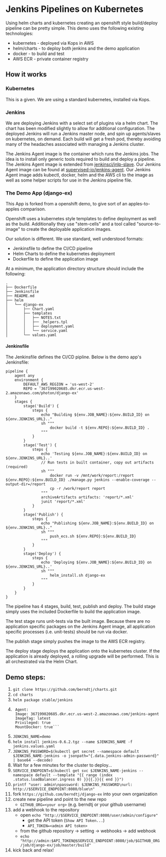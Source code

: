# Jenkins Pipelines on Kubernetes

Using helm charts and kubernetes creating an openshift style build/deploy
pipeline can be pretty simple.  This demo uses the following existing
technologies:

- kubernetes - deployed via Kops in AWS
- helm/charts - to deploy both jenkins and the demo application
- docker - to build and test
- AWS ECR - private container registry

## How it works

### Kubernetes

This is a given.  We are using a standard kubernetes, installed via Kops.

### Jenkins

We are deploying Jenkins with a select set of plugins via a helm chart.  The
chart has been modified slightly to allow for additional configuration.  The
deployed Jenkins will run a Jenkins master node, and spin up agents/slaves
on kubernetes, on demand.  Each build will get a fresh pod, thereby avoiding
many of the headaches associated with managing a Jenkins cluster.

The Jenkins Agent image is the container which runs the Jenkins jobs.  The idea
is to install only generic tools required to build and deploy a pipeline. The
Jenkins Agent image is extended from
[jenkinsci/jnlp-slave](https://hub.docker.com/r/jenkinsci/jnlp-slave/).  Our
Jenkins Agent image can be found at
[supervised-io/jenkins-agent](https://github.com/supervised-io/jenkins-agent).
Our Jenkins Agent image adds kubectl, docker, helm and the AWS cli to the image
as well as some helper scripts for use in the Jenkins pipeline file.

### The Demo App (django-ex)

This App is forked from a openshift demo, to give sort of an apples-to-apples
comparison.

Openshift uses a kubernetes style templates to define deployment as well as the
build.  Additionally they use "stem-cells" and a tool called "source-to-image"
to create the deployable application images.

Our solution is different.  We use standard, well understood formats:

- Jenkinsfile to define the CI/CD pipeline
- Helm Charts to define the kubernetes deployment
- Dockerfile to define the application image

At a minimum, the application directory structure should include the following:

```
.
├── Dockerfile
├── Jenkinsfile
├── README.md
├── helm
│   └── django-ex
│       ├── Chart.yaml
│       ├── templates
│       │   ├── NOTES.txt
│       │   ├── _helpers.tpl
│       │   ├── deployment.yaml
│       │   └── service.yaml
│       └── values.yaml
```

#### Jenkinsfile

The Jenkinsfile defines the CI/CD pipline.  Below is the demo app's Jenkinsfile:

```
pipeline {
    agent any
    environment {
        DEFAULT_AWS_REGION = 'us-west-2'
        REPO = '367199020685.dkr.ecr.us-west-2.amazonaws.com/photon/django-ex'
    }
    stages {
        stage('Build') {
            steps {
                echo "Building ${env.JOB_NAME}:${env.BUILD_ID} on ${env.JENKINS_URL}.."
                sh """
                    docker build -t ${env.REPO}:${env.BUILD_ID} .
                """
            }
        }
        stage('Test') {
            steps {
                echo 'Testing ${env.JOB_NAME}:${env.BUILD_ID} on ${env.JENKINS_URL}..'
                // Run tests in built container, copy out artifacts (required)
                sh """
                    docker run -v /mnt/work/report:/report ${env.REPO}:${env.BUILD_ID} ./manage.py jenkins --enable-coverage --output-dir=/report
                    cp -r /work/report report
                """
                archiveArtifacts artifacts: 'report/*.xml'
                junit 'report/*.xml'
            }
        }
        stage('Publish') {
            steps {
                echo "Publishing ${env.JOB_NAME}:${env.BUILD_ID} on ${env.JENKINS_URL}.."
                sh """
                    push_ecs.sh ${env.REPO}:${env.BUILD_ID}
                """
            }
        }
        stage('Deploy') {
            steps {
                echo 'Deploying ${env.JOB_NAME}:${env.BUILD_ID} on ${env.JENKINS_URL}..'
                sh """
                    helm_install.sh django-ex
                """
            }
        }
    }
}
```

The pipeline has 4 stages, build, test, publish and deploy.  The build stage
simply uses the included Dockerfile to build the application image.

The test stage runs unit-tests via the built image.  Because there are no
application specific packages on the Jenkins Agent image, all application
specific processes (i.e. unit-tests) should be run via docker.

The publish stage simply pushes the image to the AWS ECR registry.

The deploy stage deploys the application onto the kubernetes cluster.  If
the application is already deployed, a rolling upgrade will be performed.
This is all orchestrated via the Helm Chart.

## Demo steps:
1. `git clone https://github.com/berndtj/charts.git`
1. `cd charts`
1. `helm package stable/jenkins`
1. ```cat << EOF > jenkins.values.yaml
    Agent:
    Image: 367199020685.dkr.ecr.us-west-2.amazonaws.com/jenkins-agent
    ImageTag: latest
    Privileged: true
    MountDocker: true```
1. `JENKINS_NAME=demo`
1. `helm install jenkins-0.6.2.tgz --name $JENKINS_NAME -f jenkins.values.yaml`
1. `JENKINS_PASSWORD=$(kubectl get secret --namespace default $JENKINS_NAME-jenkins -o jsonpath="{.data.jenkins-admin-password}" | base64 --decode)`
1. Wait for a few minutes for the cluster to deploy...
1. `SERVICE_ENDPOINT=$(kubectl get svc $JENKINS_NAME-jenkins --namespace default --template "{{ range (index .status.loadBalancer.ingress 0) }}{{.}}{{ end }}")`
1. `printf "user: admin\npassword: $JENKINS_PASSWORD\nurl: http://$SERVICE_ENDPOINT:8080/blue\n"`
1. fork `https://github.com/berndtj/django-ex` into your own organization
1. create new pipeline and point to the new repo
    - `GITHUB_ORG=<your org>` (e.g. berndtj or your github username)
1. add a webhook to the repository
    - open `echo "http://$SERVICE_ENDPOINT:8080/user/admin/configure"`
        - get the API token (`Show API Token...`)
        - `API_TOKEN=<admin API token>`
    - from the github repository -> setting -> webhooks -> add webhook
    - `echo "http://admin:$API_TOKEN@$SERVICE_ENDPOINT:8080/job/$GITHUB_ORG/job/django-ex/job/master/build"`
1. kick back and relax!
